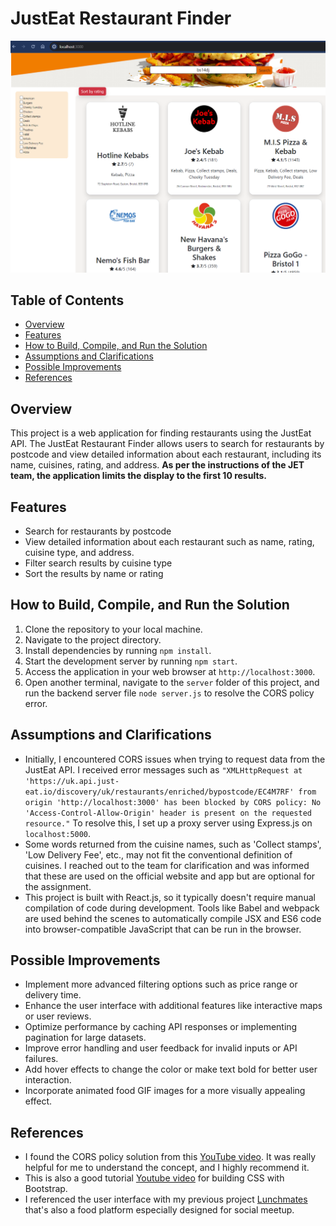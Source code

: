 # JustEat Restaurant Finder
![preview](image.png)



## Table of Contents
- [Overview](#overview)
- [Features](#features)
- [How to Build, Compile, and Run the Solution](#how-to-build-compile-and-run-the-solution)
- [Assumptions and Clarifications](#assumptions-and-clarifications)
- [Possible Improvements](#possible-improvements)
- [References](#references)

## Overview
This project is a web application for finding restaurants using the JustEat API. The JustEat Restaurant Finder allows users to search for restaurants by postcode and view detailed information about each restaurant, including its name, cuisines, rating, and address. **As per the instructions of the JET team, the application limits the display to the first 10 results.**

## Features
- Search for restaurants by postcode
- View detailed information about each restaurant such as name, rating, cuisine type, and address.
- Filter search results by cuisine type
- Sort the results by name or rating

## How to Build, Compile, and Run the Solution
1. Clone the repository to your local machine.
2. Navigate to the project directory.
3. Install dependencies by running `npm install`.
4. Start the development server by running `npm start`.
5. Access the application in your web browser at `http://localhost:3000`.
6. Open another terminal, navigate to the `server` folder of this project, and run the backend server file `node server.js` to resolve the CORS policy error.

## Assumptions and Clarifications
- Initially, I encountered CORS issues when trying to request data from the JustEat API. I received error messages such as `"XMLHttpRequest at 'https://uk.api.just-eat.io/discovery/uk/restaurants/enriched/bypostcode/EC4M7RF' from origin 'http://localhost:3000' has been blocked by CORS policy: No 'Access-Control-Allow-Origin' header is present on the requested resource."` To resolve this, I set up a proxy server using Express.js on `localhost:5000`.
- Some words returned from the cuisine names, such as 'Collect stamps', 'Low Delivery Fee', etc., may not fit the conventional definition of cuisines. I reached out to the team for clarification and was informed that these are used on the official website and app but are optional for the assignment.
- This project is built with React.js, so it typically doesn't require manual compilation of code during development. Tools like Babel and webpack are used behind the scenes to automatically compile JSX and ES6 code into browser-compatible JavaScript that can be run in the browser.

## Possible Improvements
- Implement more advanced filtering options such as price range or delivery time.
- Enhance the user interface with additional features like interactive maps or user reviews.
- Optimize performance by caching API responses or implementing pagination for large datasets.
- Improve error handling and user feedback for invalid inputs or API failures.
- Add hover effects to change the color or make text bold for better user interaction.
- Incorporate animated food GIF images for a more visually appealing effect.

## References
- I found the CORS policy solution from this [YouTube video](https://www.youtube.com/watch?v=PNtFSVU-YTI&list=PLEJukB5b5cE9L1Nw5D2VQrLVDY7uEeaht&index=54). It was really helpful for me to understand the concept, and I highly recommend it.
- This is also a good tutorial [Youtube video](https://youtu.be/phWxA89Dy94?si=znwDHiIqM24-TM7H) for building CSS with Bootstrap.
- I referenced the user interface with my previous project [Lunchmates](https://www.lunchmates.club/) that's also a food platform especially designed for social meetup.
